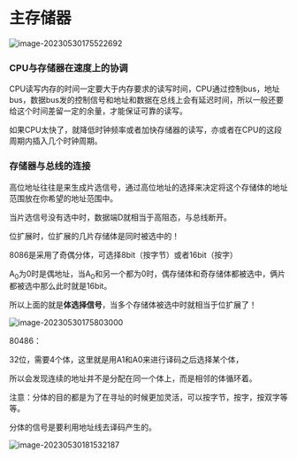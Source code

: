 # 主存储器

![image-20230530175522692](C:\Users\papa\AppData\Roaming\Typora\typora-user-images\image-20230530175522692.png)

### CPU与存储器在速度上的协调

CPU读写内存的时间一定要大于内存要求的读写时间，CPU通过控制bus，地址bus，数据bus发的控制信号和地址和数据在总线上会有延迟时间，所以一般还要给这个时间差留一定的余量，才能保证可靠的读写。

如果CPU太快了，就降低时钟频率或者加快存储器的读写，亦或者在CPU的这段周期内插入几个时钟周期。

### 存储器与总线的连接

高位地址往往是来生成片选信号，通过高位地址的选择来决定将这个存储体的地址范围放在你希望的地址范围中。

当片选信号没有选中时，数据端D就相当于高阻态，与总线断开。

位扩展时，位扩展的几片存储体是同时被选中的！



8086是采用了奇偶分体，可选择8bit（按字节）或者16bit（按字）

A<sub>0</sub>为0时是偶地址，当A<sub>0</sub>和另一个都为0时，偶存储体和奇存储体都被选中，俩片都被选中那么此时就是16bit。

所以上面的就是**体选择信号**，当多个存储体被选中时就相当于位扩展了！

![image-20230530175803000](C:\Users\papa\AppData\Roaming\Typora\typora-user-images\image-20230530175803000.png)



80486：

32位，需要4个体，这里就是用A1和A0来进行译码之后选择某个体，

所以会发现连续的地址并不是分配在同一个体上，而是相邻的体循环着。

注意：分体的目的都是为了在寻址的时候更加灵活，可以按字节，按字，按双字等等。

分体的信号是要利用地址线去译码产生的。

![image-20230530181532187](C:\Users\papa\AppData\Roaming\Typora\typora-user-images\image-20230530181532187.png)
